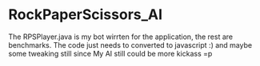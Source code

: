 RockPaperScissors_AI
====================

The RPSPlayer.java is my bot wirrten for the application, the rest are benchmarks. The code just needs to converted to javascript :) and maybe some tweaking still since My AI still could be more kickass =p
